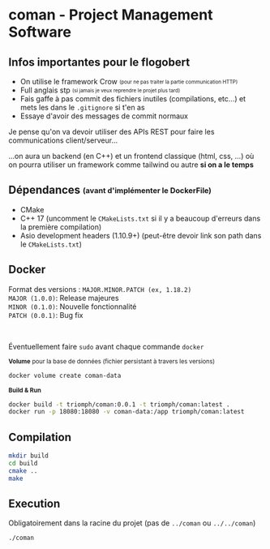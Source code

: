 # coman - Project Management Software

## Infos importantes pour le flogobert
- On utilise le framework Crow <sub><sup>(pour ne pas traiter la partie communication HTTP)</sup></sub>
- Full anglais stp <sub><sup>(si jamais je veux reprendre le projet plus tard)</sup></sub>
- Fais gaffe à pas commit des fichiers inutiles (compilations, etc...) et mets les dans le `.gitignore` si t'en as
- Essaye d'avoir des messages de commit normaux


Je pense qu'on va devoir utiliser des APIs REST pour faire les communications client/serveur...

...on aura un backend (en C++) et un frontend classique (html, css, ...) où on pourra utiliser un framework comme tailwind ou autre **si on a le temps**

## Dépendances <sub><sup>(avant d'implémenter le DockerFile)</sup></sub>
- CMake
- C++ 17 (uncomment le `CMakeLists.txt` si il y a beaucoup d'erreurs dans la première compilation)
- Asio development headers (1.10.9+) (peut-être devoir link son path dans le `CMakeLists.txt`)

## Docker
Format des versions : `MAJOR.MINOR.PATCH (ex, 1.18.2)` <br>
`MAJOR (1.0.0)`: Release majeures <br>
`MINOR (0.1.0)`: Nouvelle fonctionnalité <br>
`PATCH (0.0.1)`: Bug fix

<br>

Éventuellement faire `sudo` avant chaque commande `docker`

<sub> **Volume** pour la base de données (fichier persistant à travers les versions)</sub>
```bash
docker volume create coman-data
```

<sub> **Build & Run** </sub>
```bash
docker build -t triomph/coman:0.0.1 -t triomph/coman:latest .
docker run -p 18080:18080 -v coman-data:/app triomph/coman:latest
```



## Compilation
```bash
mkdir build
cd build
cmake ..
make
```

## Execution
Obligatoirement dans la racine du projet (pas de `../coman` ou `../../coman`)
```bash
./coman
```
